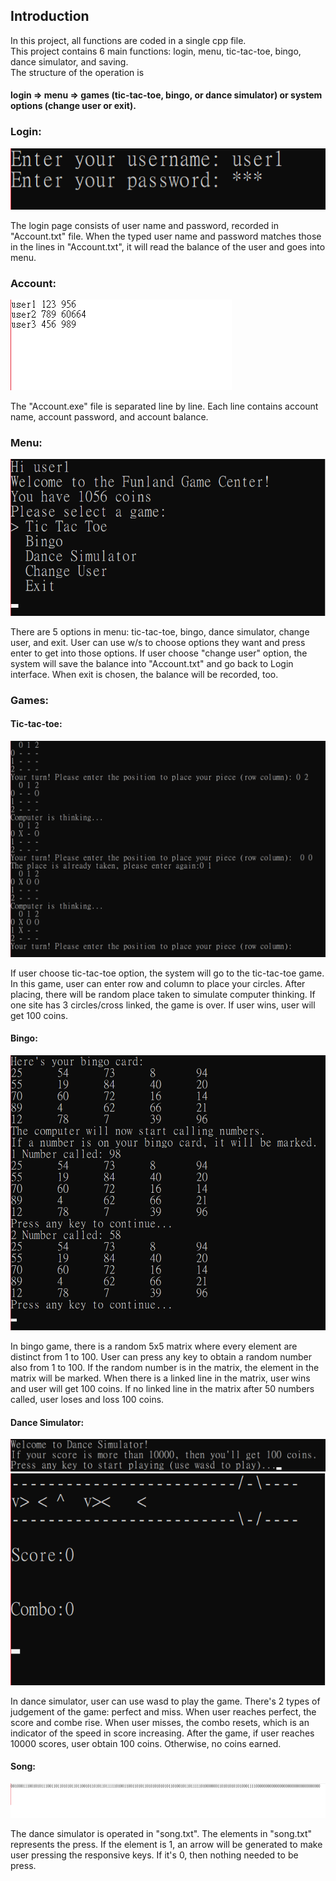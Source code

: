 ## Introduction 
In this project, all functions are coded in a single cpp file.  
This project contains 6 main functions: login, menu, tic-tac-toe, bingo, dance simulator, and saving.  
The structure of the operation is
#### login &rArr; menu &rArr; games (tic-tac-toe, bingo, or dance simulator) or system options (change user or exit).  
  
### Login:
![](images/Login.png "Login")  
  
The login page consists of user name and password, recorded in "Account.txt" file. When the typed user name and password matches those in the lines in "Account.txt",
 it will read the balance of the user and goes into menu.

 ### Account:  
![](images/acc.png "Account")  
 
The "Account.exe" file is separated line by line. Each line contains account name, account password, and account balance.
  
### Menu:  
![](images/menu.png "Menu")
  
There are 5 options in menu: tic-tac-toe, bingo, dance simulator, change user, and exit.  User can use w/s to choose options they want and press enter to get into those options. 
If user choose "change user" option, the system will save the balance into "Account.txt" and go back to Login interface.  When exit is chosen, the balance will be recorded, too. 

### Games:

#### Tic-tac-toe:
![](images/tictactoe.png "Tic-tac-toe")  

If user choose tic-tac-toe option, the system will go to the tic-tac-toe game. In this game, user can enter row and column to place your circles. After placing, there will be random place taken
to simulate computer thinking. If one site has 3 circles/cross linked, the game is over. If user wins, user will get 100 coins.

#### Bingo:
![](images/bingo.png "Bingo")

In bingo game, there is a random 5x5 matrix where every element are distinct from 1 to 100. User can press any key to obtain a random number also from 1 to 100.  If the random number is in the matrix, 
the element in the matrix will be marked. When there is a linked line in the matrix, user wins and user will get 100 coins. If no linked line in the matrix after 50 numbers called, user loses and loss 
100 coins.

#### Dance Simulator:
![](images/DS1.png "Dance Simulator")
![](images/DS2.png "Dance Simulator2")

In dance simulator, user can use wasd to play the game.  There's 2 types of judgement of the game: perfect and miss.  When user reaches perfect, the score and combe rise. When user misses, the combo resets, 
which is an indicator of the speed in score increasing.  After the game, if user reaches 10000 scores, user obtain 100 coins.  Otherwise, no coins earned.

#### Song:
![](images/song.png "Song")

The dance simulator is operated in "song.txt".  The elements in "song.txt" represents the press. If the element is 1, an arrow will be generated to make user pressing the responsive keys. If it's 0, then nothing 
needed to be press.
